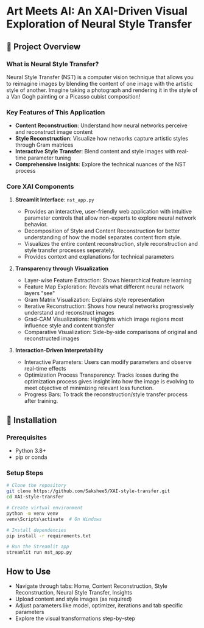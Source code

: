 # Art Meets AI: An XAI-Driven Visual Exploration of Neural Style Transfer

## 📝 Project Overview

### What is Neural Style Transfer?
Neural Style Transfer (NST) is a computer vision technique that allows you to reimagine images by blending the content of one image with the artistic style of another. Imagine taking a photograph and rendering it in the style of a Van Gogh painting or a Picasso cubist composition!

### Key Features of This Application
- **Content Reconstruction**: Understand how neural networks perceive and reconstruct image content
- **Style Reconstruction**: Visualize how networks capture artistic styles through Gram matrices
- **Interactive Style Transfer**: Blend content and style images with real-time parameter tuning
- **Comprehensive Insights**: Explore the technical nuances of the NST process

### Core XAI Components
1. **Streamlit Interface**: `nst_app.py`
    - Provides an interactive, user-friendly web application with intuitive parameter controls that allow non-experts to explore neural network behavior.
    - Decomposition of Style and Content Reconstruction for better understanding of how the model separates content from style.
    - Visualizes the entire content reconstruction, style reconstruction and style transfer processes seperately.
    - Provides context and explanations for technical parameters

2. **Transparency through Visualization**
    - Layer-wise Feature Extraction: Shows hierarchical feature learning
    - Feature Map Exploration: Reveals what different neural network layers "see"
    - Gram Matrix Visualization: Explains style representation
    - Iterative Reconstruction: Shows how neural networks progressively understand and reconstruct images
    - Grad-CAM Visualizations: Highlights which image regions most influence style and content transfer
    - Comparative Visualization: Side-by-side comparisons of original and reconstructed images

3. **Interaction-Driven Interpretability**
    - Interactive Parameters: Users can modify parameters and observe real-time effects
    - Optimization Process Transparency: Tracks losses during the optimization process gives insight into how the image is evolving to meet objective of minimizing relevant loss function.
    - Progress Bars: To track the reconstruction/style transfer process after training.


## 🔧 Installation

### Prerequisites
- Python 3.8+
- pip or conda

### Setup Steps
```bash
# Clone the repository
git clone https://github.com/Sakshee5/XAI-style-transfer.git
cd XAI-style-transfer

# Create virtual environment
python -m venv venv
venv\Scripts\activate  # On Windows

# Install dependencies
pip install -r requirements.txt

# Run the Streamlit app
streamlit run nst_app.py
```

## How to Use

- Navigate through tabs: Home, Content Reconstruction, Style Reconstruction, Neural Style Transfer, Insights
- Upload content and style images (as required)
- Adjust parameters like model, optimizer, iterations and tab specific parameters
- Explore the visual transformations step-by-step